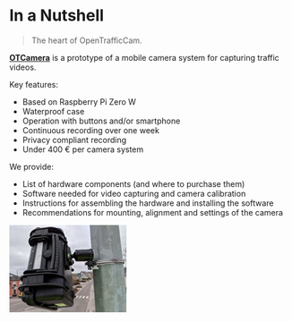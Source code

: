 # In a Nutshell

> The heart of OpenTrafficCam.

[**OTCamera**](https://github.com/OpenTrafficCam/OTCamera) is a prototype of a mobile camera system for capturing traffic videos.

Key features:

* Based on Raspberry Pi Zero W
* Waterproof case
* Operation with buttons and/or smartphone
* Continuous recording over one week
* Privacy compliant recording
* Under 400 € per camera system

We provide:

* List of hardware components (and where to purchase them)
* Software needed for video capturing and camera calibration
* Instructions for assembling the hardware and installing the software
* Recommendations for mounting, alignment and settings of the camera

![OTCamera](OTCamera.png)
